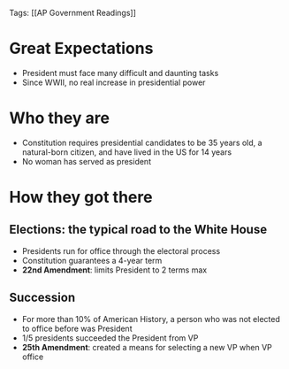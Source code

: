 Tags: [[AP Government Readings]]

# Great Expectations
- President must face many difficult and daunting tasks
- Since WWII, no real increase in presidential power

# Who they are
- Constitution requires presidential candidates to be 35 years old, a natural-born citizen, and have lived in the US for 14 years
- No woman has served as president

# How they got there
## Elections: the typical road to the White House
- Presidents run for office through the electoral process
- Constitution guarantees a 4-year term
- **22nd Amendment**: limits President to 2 terms max

## Succession
- For more than 10% of American History, a person who was not elected to office before was President
- 1/5 presidents succeeded the President from VP
- **25th Amendment**: created a means for selecting a new VP when VP office